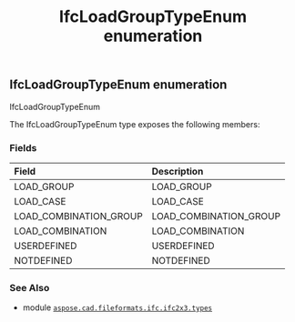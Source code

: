 ﻿---
title: IfcLoadGroupTypeEnum enumeration
second_title: Aspose.CAD for Python via .NET API References
description: 
type: docs
weight: 2500
url: /aspose.cad.fileformats.ifc.ifc2x3.types/ifcloadgrouptypeenum/
is_root: false
---

## IfcLoadGroupTypeEnum enumeration

IfcLoadGroupTypeEnum



The IfcLoadGroupTypeEnum type exposes the following members:

### Fields
| Field | Description |
| :- | :- |
| LOAD_GROUP | LOAD_GROUP |
| LOAD_CASE | LOAD_CASE |
| LOAD_COMBINATION_GROUP | LOAD_COMBINATION_GROUP |
| LOAD_COMBINATION | LOAD_COMBINATION |
| USERDEFINED | USERDEFINED |
| NOTDEFINED | NOTDEFINED |



### See Also
* module [`aspose.cad.fileformats.ifc.ifc2x3.types`](..)
